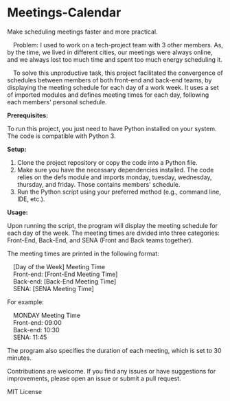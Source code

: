 # Meetings-Calendar
Make scheduling meetings faster and more practical.  
  
&emsp;Problem: I used to work on a tech-project team with 3 other members. As, by the time, we lived in different cities, our meetings were always online, and we always lost too much time and spent too much energy scheduling it.  
  
&emsp;To solve this unproductive task, this project facilitated the convergence of schedules between members of both front-end and back-end teams, by displaying the meeting schedule for each day of a work week. It uses a set of imported modules and defines meeting times for each day, following each members' personal schedule.

<b>Prerequisites:  </b>  
  
To run this project, you just need to have Python installed on your system. The code is compatible with Python 3.  

<b>Setup:  </b>  
1. Clone the project repository or copy the code into a Python file.
2. Make sure you have the necessary dependencies installed. The code relies on the defs module and imports monday, tuesday, wednesday, thursday, and friday. Those contains members' schedule.
3. Run the Python script using your preferred method (e.g., command line, IDE, etc.).

<b>Usage:  </b>  
  
Upon running the script, the program will display the meeting schedule for each day of the week. The meeting times are divided into three categories: Front-End, Back-End, and SENA (Front and Back teams together).  

The meeting times are printed in the following format:  

&emsp;[Day of the Week] Meeting Time  
&emsp;Front-end: [Front-End Meeting Time]  
&emsp;Back-end: [Back-End Meeting Time]  
&emsp;SENA: [SENA Meeting Time]  
  
For example:  
  
&emsp;MONDAY Meeting Time  
&emsp;Front-end: 09:00  
&emsp;Back-end: 10:30  
&emsp;SENA: 11:45  
  
The program also specifies the duration of each meeting, which is set to 30 minutes.  
  
Contributions are welcome. If you find any issues or have suggestions for improvements, please open an issue or submit a pull request.  
  
MIT License